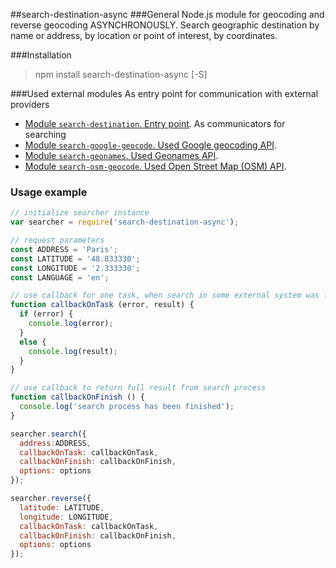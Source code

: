 ##search-destination-async
###General
Node.js module for geocoding and reverse geocoding ASYNCHRONOUSLY.
Search geographic destination by name or address, by location or point of interest, by coordinates.

###Installation
>npm install search-destination-async [-S]

###Used external modules
As entry point for communication with external providers
* [Module `search-destination`. Entry point](https://github.com/kolegm/search-destination).
As communicators for searching
* [Module `search-google-geocode`. Used Google geocoding API](https://github.com/kolegm/google-geocoder).
* [Module `search-geonames`. Used Geonames API](https://github.com/kolegm/search-geonames).
* [Module `search-osm-geocode`. Used Open Street Map (OSM) API](https://github.com/kolegm/search-osm-geocode).

### Usage example
```javascript
// initialize searcher instance
var searcher = require('search-destination-async');

// request parameters
const ADDRESS = 'Paris';
const LATITUDE = '48.833330';
const LONGITUDE = '2.333330';
const LANGUAGE = 'en';

// use callback for one task, when search in some external system was finished
function callbackOnTask (error, result) {
  if (error) {
    console.log(error);
  }
  else {
    console.log(result);
  }
}

// use callback to return full result from search process
function callbackOnFinish () {
  console.log('search process has been finished');
}

searcher.search({
  address:ADDRESS,
  callbackOnTask: callbackOnTask,
  callbackOnFinish: callbackOnFinish,
  options: options
});

searcher.reverse({
  latitude: LATITUDE,
  longitude: LONGITUDE,
  callbackOnTask: callbackOnTask,
  callbackOnFinish: callbackOnFinish,
  options: options
});

```
